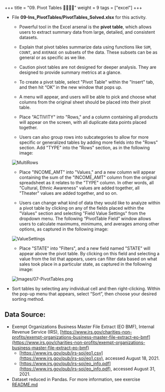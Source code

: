 +++
title = "09. Pivot Tables 👩‍🏫🧑‍🏫"
weight = 9
tags = ["excel"] 
+++

* File **09-Ins_PivotTables/PivotTables_Solved.xlsx** for this activity.

  *  Powerful tool in the Excel arsenal is the **pivot table**, which allows users to extract summary data from large, detailed, and consistent datasets.

  * Explain that pivot tables summarize data using functions like `SUM`, `COUNT`, and `AVERAGE` on subsets of the data. These subsets can be as general or as specific as we like.

  * Caution  pivot tables are not designed for deeper analysis. They are designed to provide summary metrics at a glance.

  * To create a pivot table, select "Pivot Table" within the "Insert" tab, and then hit “OK” in the new window that pops up.

  * A menu will appear, and users will be able to pick and choose what columns from the original sheet should be placed into their pivot table.

  * Place "ACTIVITY" into "Rows," and a column containing all products will appear on the screen, with all duplicate data points placed together.

  * Users can also group rows into subcategories to allow for more specific or generalized tables by adding more fields into the "Rows" section. Add "TYPE" into the "Rows" section, as in the following image:

  ![MultiRows](../images/MultiRows.png)

  * Place "INCOME_AMT" into "Values," and a new column will appear containing the sum of the "INCOME_AMT" column from the original spreadsheet as it relates to the "TYPE" column. In other words, all "Cultural, Ethnic Awareness" values are added together, all "Theater" values are added together, and so on.

  * Users can change what kind of data they would like to analyze within a pivot table by clicking on any of the fields placed within the "Values" section and selecting "Field Value Settings" from the dropdown menu. The following “PivotTable Field” window allows users to calculate maximums, minimums, and averages among other options, as captured in the following image:

  ![ValueSettings](../images/ValueSettings.png)

  * Place "STATE" into "Filters", and a new field named "STATE" will appear above the pivot table. By clicking on this field and selecting a value from the list that appears, users can filter data based on what sales took place in a particular state, as captured in the following image:

  ![Images/07-PivotTables.png](../images/07-PivotTables.png)

*  Sort tables by selecting any individual cell and then right-clicking. Within the pop-up menu that appears, select “Sort”, then choose your desired sorting method.

## Data Source:
  * Exempt Organizations Business Master File Extract (EO BMF), Internal Revenue Service (IRS), [https://www.irs.gov/charities-non-profits/exempt-organizations-business-master-file-extract-eo-bmf](https://www.irs.gov/charities-non-profits/exempt-organizations-business-master-file-extract-eo-bmf)
    * [https://www.irs.gov/pub/irs-soi/eo1.csv](https://www.irs.gov/pub/irs-soi/eo1.csv), accessed August 18, 2021.
    * [https://www.irs.gov/pub/irs-soi/eo_info.pdf](https://www.irs.gov/pub/irs-soi/eo_info.pdf), accessed August 31, 2021.
  * Dataset reduced in Pandas. For more information, see exercise [README.md](Activities/09-Ins_PivotTables/README.md)

